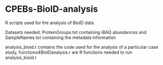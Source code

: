 # CPEBs-BioID-analysis

R scripts used for the analysis of BioID data

Datasets needed: ProteinGroups.txt containing iBAQ abundances and SampleNames.txt containing the metadata information

analysis_bioid.r contains the code used for the analysis of a particular case study, functions4BioIDanalysis.r are R functions needed to run analysis_bioid.r

